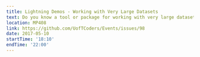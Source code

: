 ```yaml
---
title: Lightning Demos - Working with Very Large Datasets
text: Do you know a tool or package for working with very large datasets (on the order or GB/TB)? Or want to learn more? Come see our quick (10 min or less) demos on this topic.
location: MP408
link: https://github.com/UofTCoders/Events/issues/98
date: 2017-05-10
startTime: '18:10'
endTime: '22:00'
---
```


